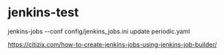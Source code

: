 # jenkins-test

jenkins-jobs --conf config/jenkins_jobs.ini update periodic.yaml

https://citizix.com/how-to-create-jenkins-jobs-using-jenkins-job-builder/

